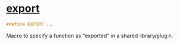 # [export](export.hpp)

```cpp
#define EXPORT ...
```

Macro to specify a function as "exported" in a shared library/plugin.